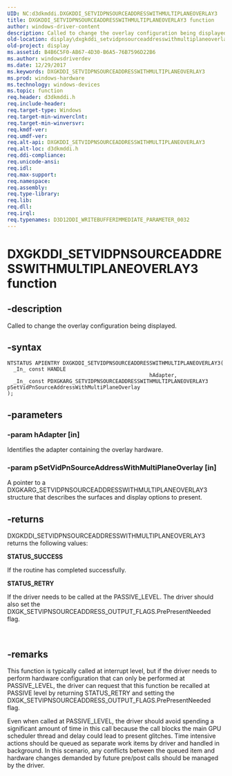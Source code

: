 ```yaml
---
UID: NC:d3dkmddi.DXGKDDI_SETVIDPNSOURCEADDRESSWITHMULTIPLANEOVERLAY3
title: DXGKDDI_SETVIDPNSOURCEADDRESSWITHMULTIPLANEOVERLAY3 function
author: windows-driver-content
description: Called to change the overlay configuration being displayed.
old-location: display\dxgkddi_setvidpnsourceaddresswithmultiplaneoverlay3.htm
old-project: display
ms.assetid: B4B6C5F0-AB67-4D30-B6A5-76B7596D22B6
ms.author: windowsdriverdev
ms.date: 12/29/2017
ms.keywords: DXGKDDI_SETVIDPNSOURCEADDRESSWITHMULTIPLANEOVERLAY3
ms.prod: windows-hardware
ms.technology: windows-devices
ms.topic: function
req.header: d3dkmddi.h
req.include-header: 
req.target-type: Windows
req.target-min-winverclnt: 
req.target-min-winversvr: 
req.kmdf-ver: 
req.umdf-ver: 
req.alt-api: DXGKDDI_SETVIDPNSOURCEADDRESSWITHMULTIPLANEOVERLAY3
req.alt-loc: d3dkmddi.h
req.ddi-compliance: 
req.unicode-ansi: 
req.idl: 
req.max-support: 
req.namespace: 
req.assembly: 
req.type-library: 
req.lib: 
req.dll: 
req.irql: 
req.typenames: D3D12DDI_WRITEBUFFERIMMEDIATE_PARAMETER_0032
---
```


# DXGKDDI_SETVIDPNSOURCEADDRESSWITHMULTIPLANEOVERLAY3 function



## -description
Called to change the overlay configuration being displayed.



## -syntax

````
NTSTATUS APIENTRY DXGKDDI_SETVIDPNSOURCEADDRESSWITHMULTIPLANEOVERLAY3(
  _In_ const HANDLE                                               hAdapter,
  _In_ const PDXGKARG_SETVIDPNSOURCEADDRESSWITHMULTIPLANEOVERLAY3 pSetVidPnSourceAddressWithMultiPlaneOverlay
);
````


## -parameters

### -param hAdapter [in]

Identifies the adapter containing the overlay hardware.


### -param pSetVidPnSourceAddressWithMultiPlaneOverlay [in]

A pointer to a DXGKARG_SETVIDPNSOURCEADDRESSWITHMULTIPLANEOVERLAY3 structure that describes the surfaces and display options to present.


## -returns
DXGKDDI_SETVIDPNSOURCEADDRESSWITHMULTIPLANEOVERLAY3 returns the following values:
<dl>
<dt><b>STATUS_SUCCESS</b></dt>
</dl>If the routine has completed successfully.
<dl>
<dt><b>STATUS_RETRY</b></dt>
</dl>If the driver needs to be called at the PASSIVE_LEVEL. The driver should also set the DXGK_SETVIPNSOURCEADDRESS_OUTPUT_FLAGS.PrePresentNeeded flag.

 


## -remarks
This function is typically called at interrupt level, but if the driver needs to perform hardware configuration that can only be performed at PASSIVE_LEVEL, the driver can request that this function be recalled at PASSIVE level by returning STATUS_RETRY and setting the DXGK_SETVIPNSOURCEADDRESS_OUTPUT_FLAGS.PrePresentNeeded flag.

Even when called at PASSIVE_LEVEL, the driver should avoid spending a significant amount of time in this call because the call blocks the main GPU scheduler thread and delay could lead to present glitches. Time intensive actions should be queued as separate work items by driver and handled in background. In this scenario, any conflicts between the queued item and hardware changes demanded by future pre/post calls should be managed by the driver. </p>